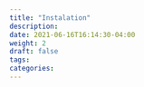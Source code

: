 ```yaml
---
title: "Instalation"
description:
date: 2021-06-16T16:14:30-04:00
weight: 2
draft: false
tags:
categories:
---
```

